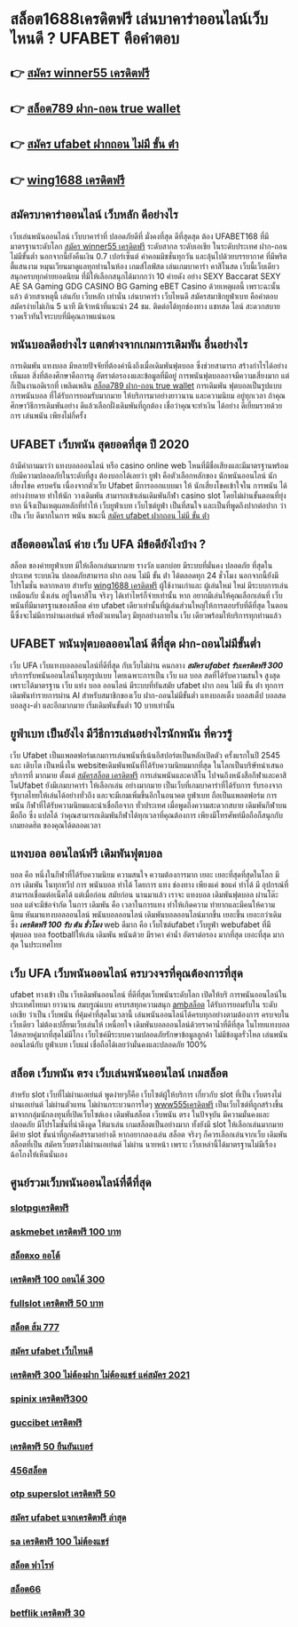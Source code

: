 # สล็อต1688เครดิตฟรี เล่นบาคาร่าออนไลน์เว็บไหนดี ? UFABET คือคำตอบ

## 👉 [สมัคร winner55 เครดิตฟรี](https://www.ufaeat.com/)
## 👉 [สล็อต789 ฝาก-ถอน true wallet](https://www.ufaeat.com/regis-ufabet-master-free/)
## 👉 [สมัคร ufabet ฝากถอน ไม่มี ขั้น ต่ํา](https://www.ufaeat.com/)
## 👉 [wing1688 เครดิตฟรี](https://www.ufaeat.com/ทางเข้ายูฟ่าเบท-ufabet/)

## สมัครบาคาร่าออนไลน์  เว็บหลัก ดีอย่างไร 

 เว็บเล่นพนันออนไลน์  เว็บบาคาร่าที่ ปลอดภัยดีที่ มั่งคงที่สุด ดีที่สุดสุด ต้อง UFABET168 ที่มีมาตรฐานระดับโลก [สมัคร winner55 เครดิตฟรี](https://www.ufaeat.com/regis-ufabet-master-free/) ระดับสากล ระดับเอเชีย ในระดับประเทศ  ฝาก-ถอนไม่มีขั้นต่ำ  นอกจากนี้ยังคืนเงิน 0.7 เปอร์เซ็นต์ ค่าคอมมิชชั่นทุกวัน  และลุ้นไปด้วยบรรยากาศ ที่มีพริตตี้แสนงาม  หมุนเวียนมาดูแลทุกท่านในห้อง เกมส์ไลฟ์สด เล่นเกมบาคาร่า คาสิโนสด เว็บนี้เว็บเดียว สนุกครบทุกค่ายยอดนิยม ที่มีให้เลือกสนุกได้มากกว่า 10 ค่ายดัง  อย่าง SEXY Baccarat SEXY AE SA Gaming GDG CASINO BG Gaming eBET Casino ด้วยเหตุผลนี้ เพราะฉะนั้นแล้ว ด้วยสาเหตุนี้ เล่นกับ เว็บหลัก เท่านั่น เล่นบาคาร่า เว็บไหนดี  สมัครสมาชิกยูฟ่าเบท  คือคำตอบ สมัครง่ายไม่เกิน 5 นาที มีเจ้าหน้าที่แนะนำ 24 ชม. ติดต่อได้ทุกช่องทาง แชทสด ไลน์ สะดวกสบาย รวดเร็วทันใจระบบที่มีคุณภาพแน่นอน


##  พนันบอลดีอย่างไร แตกต่างจากเกมการเดิมพัน อื่นอย่างไร

การเดิมพัน  แทงบอล มีหลายปัจจัยที่ต้องคำนึงถึงเมื่อเดิมพันฟุตบอล ซึ่งช่วยสามารถ สร้างกำไรได้อย่างเห็นผล  สิ่งที่ต้องศึกษาคือการดู อัตราต่อรองงและข้อมูลที่มีอยู่ การพนันฟุตบอลอาจมีความเสี่ยงมาก แต่ก็เป็นงานอดิเรกที่ เพลิดเพลิน [สล็อต789 ฝาก-ถอน true wallet](https://www.ufaeat.com/) การเดิมพัน ฟุตบอลเป็นรูปแบบ การพนันบอล ที่ได้รับการยอมรับมากมาย  ให้บริการมาอย่างยาวนาน และความนิยม อยู่ทุกเวลา ถ้าคุณศึกษาวิธีการเดิมพันอย่าง ดีแล้วเลือกฝั่งเดิมพันที่ถูกต้อง เชื่อว่าคุณจะทำเงิน ได้อย่าง ดีเยี่ยมรวยด้วยการ เล่นพนัน เพียงไม่กี่ครั้ง

## UFABET  เว็บพนัน สุดยอดที่สุด ปี 2020

ถ้ามีคำถามมาว่า แทงบอลออนไลน์  หรือ  casino online   web ไหนที่มีชื่อเสียงและมีมาตรฐานพร้อมกับมีความปลอดภัยในระดับที่สูง ต้องบอกได้เลยว่า  ยูฟ่า คือตัวเลือกหลักของ นักพนันออนไลน์ นักเสี่ยงโชค  ครบครัน เนื่องจากตัวเว็บ Ufabet  มีการออกแบบมา ให้ นักเสี่ยงโชคเข้าใจใน การพนัน ได้อย่างง่ายดาย ทำให้นัก วางเดิมพัน สามารถเข้าเล่นเดิมพันกีฬา   casino   slot โดยไม่ผ่านขั้นตอนที่ยุ่งยาก นี่จึงเป็นเหตุผลหลักที่ทำให้ เว็บยูฟ่าเบท เว็บไซต์ยูฟ่า เป็นที่สนใจ และเป็นที่พูดถึงปากต่อปาก ว่าเป็น เว็บ   ดีมากในการ พนัน  ขณะนี้ 
 [สมัคร ufabet ฝากถอน ไม่มี ขั้น ต่ํา](https://www.ufaeat.com/ทางเข้ายูฟ่าเบท-ufabet/)

## สล็อตออนไลน์ ค่าย เว็บ UFA มีข้อดียังไงบ้าง ?

สล็อต ของค่ายยูฟ่าเบท  มีให้เลือกเล่นมากมาย  รางวัล  แตกบ่อย มีระบบที่มั่นคง ปลอดภัย  ที่สุดในประเทศ  ระบบเงิน  ปลอดภัยสามารถ  ฝาก ถอน ไม่มี ขั้น ต่ํา ได้ตลอดทุก 24 ชั่วโมง นอกจากนี้ยังมี โปรโมชั่น หลากหลาย สำหรับ [wing1688 เครดิตฟรี](https://www.ufaeat.com/credit-free-50/) ผู้ใช้งานเก่าและ ผู้เล่นใหม่ ใหม่ มีระบบการเล่น เหมือนกับ  นั่งเล่น อยู่ในคาสิโน  จริงๆ ได้เท่าไหร่ก็จ่ายเท่านั้น หาก อยากมีเล่นให้คุณเลือกเล่นที่ เว็บ พนันที่มีมาตรฐานของสล็อต ค่าย ufabet เดียวเท่านั้นที่ผู้เล่นส่วนใหญ่ให้การตอบรับที่ดีที่สุด ในตอนนี้ซึ่งจะไม่มีการผ่านเอเย่นต์ หรือตัวแทนใดๆ มีทุกอย่างภายใน เว็บ เดียวพร้อมให้บริการทุกท่านแล้ว


## UFABET  พนันฟุตบอลออนไลน์  ดีที่สุด ฝาก-ถอนไม่มีขั้นต่ำ

เว็บ UFA เว็บแทงบอลออนไลน์ที่ดีที่สุด กับเว็บไม่ผ่าน คนกลาง  ***สมัคร ufabet รับเครดิตฟรี 300*** บริการรับพนันออนไลน์ในทุกรูปแบบ โดยเฉพาะการเป็น เว็บ ผล บอล สดที่ได้รับความสนใจ สูงสุด เพราะได้มาตรฐาน เว็บ แท่ง บอล ออนไลน์ มีระบบที่ทันสมัย ufabet ฝาก ถอน ไม่มี ขั้น ต่ํา ทุกการเดิมพันทำรายการผ่าน AI สำหรับสมาชิกของเว็บ ฝาก-ถอนไม่มีขั้นต่ำ แทงบอลเต็ง บอลสเต็ป บอลสด บอลสูง-ต่ำ และอีกมากมาย เริ่มเดิมพันขั้นต่ำ 10 บาทเท่านั้น


## ยูฟ่าเบท เป็นยังไง มีวีธีการเล่นอย่างไรนักพนัน ที่ควรรู้ 

 เว็บ Ufabet เป็นแพลตฟอร์มเกมการเล่นพนันที่เน้นอีสปอร์ตเป็นหลักเปิดตัว ครั้งแรกในปี 2545 และ เติบโต เป็นหนึ่งใน websiteเดิมพันพนันที่ได้รับความนิยมมากที่สุด ในโลกเป็นบริษัทนำเสนอบริการที่ มากมาย ตั้งแต่ [สมัครสล็อต เครดิตฟรี](https://www.ufaeat.com/register/) การเล่นพนันและคาสิโน ไปจนถึงหนังสือกีฬาและคาสิโนUfabet ยังมีเกมบาคาร่า ให้เลือกเล่น อย่างมากมาย เป็นเว็บที่เกมบาคาร่าที่ได้รับการ รับรองจากรัฐบาลไทยให้เล่นได้อย่างทั่วถึง และจะมีเกมเพิ่มขึ้นอีกในอนาคต ยูฟ่าเบท ถือเป็นแพลตฟอร์ม การพนัน กีฬาที่ได้รับความนิยมและน่าเชื่อถือจาก ทั่วประเทศ  เมื่อพูดถึงความสะดวกสบาย เดิมพันกีฬาบนมือถือ ซึ่ง แปลได้ ว่าคุณสามารถเดิมพันกีฬาได้ทุกเวลาที่คุณต้องการ เพียงมีโทรศัพท์มือถือก็สนุกกับ เกมยอดฮิต ของคุณได้ตลอดเวลา


## แทงบอล ออนไลน์ฟรี เดิมพันฟุตบอล

 บอล  คือ หนึ่งในกีฬาที่ได้รับความนิยม ความสนใจ ความต้องการมาก เยอะ เยอะที่สุดที่สุดในโลก มีการ เดิมพัน ในทุกทวีป การ พนันบอล ทำได้  โดยการ แทง   ช่องทาง เพียงแค่ ขอแค่ ทำได้ มี อุปกรณ์ที่สามารถเชื่อมต่อเน็ตได้ แต่เมื่อก่อน สมัยก่อน นานมาแล้ว เราจะ แทงบอล เดิมพันฟุตบอล  ผ่านโต๊ะบอล แต่จะมีข้อจำกัด ในการ เดิมพัน  คือ เวลาในการแทง  ทำให้เกิดความ ทำยากและมีคนให้ความ นิยม หันมาแทงบอลออนไลน์ พนันบอลออนไลน์ เดิมพันบอลออนไลน์มากขึ้น เยอะขึ้น เยอะกว่าเดิม ซึ่ง ***เครดิตฟรี 100 รับ ต้น ชั่วโมง*** web   ดีมาก คือ เว็บไซต์ufabet เว็บยูฟ่า webufabet ที่มีฟุตบอล บอล footballให้เล่น เดิมพัน พนันด้วย มีราคา ค่าน้ำ อัตราต่อรอง มากที่สุด เยอะที่สุด มากสุด ในประเทศไทย

## เว็บ UFA เว็บพนันออนไลน์  ครบวงจรที่คุณต้องการที่สุด

ufabet ทางเข้า  เป็น เว็บเดิมพันออนไลน์ ที่ดีที่สุดเว็บพนันระดับโลก เปิดให้บริ การพนันออนไลน์ในประเทศไทยมา ยาวนาน สมบรูณ์แบบ ครบรสทุกความสนุก [ambสล็อต](https://www.ufaeat.com/ufabet-master-login/) ได้รับการยอมรับใน ระดับเอเชีย ว่าเป็น เว็บพนัน ที่คุ้มค่าที่สุดในเวลานี้ เล่นพนันออนไลน์ได้ครบทุกอย่างตามต้องการ ครบจบในเว็บเดียว ไม่ต้องเปลี่ยนเว็บเล่นให้ เหนื่อยใจ   เดิมพันบอลออนไลน์ด้วยราคาน้ำที่ดีที่สุด ในไทยแทงบอลได้หลายคู่มากที่สุดไม่มีโกง เว็บไซค์มีระบบความปลอดภัยรักษาข้อมูลลูกค้า ไม่มีข้อมูลรั่วไหล เล่นพนันออนไลน์กับ ยูฟ่าเบท เว็บแม่ เชื่อถือได้เลยว่ามั่นคงและปลอดภัย 100% 


## สล็อต  เว็บพนัน ตรง    เว็บเล่นพนันออนไลน์ เกมสล็อต

สำหรับ slot   เว็บที่ไม่ผ่านเอเย่นต์ พูดง่ายๆก็คือ เว็บไซต์ผู้ให้บริการ เกี่ยวกับ slot  ที่เป็น เว็บตรงไม่ผ่านเอเย่นต์   ไม่ผ่านตัวแทน  ไม่ผ่านกระบวนการใดๆ [www555เครดิตฟรี](https://www.ufaeat.com/regis-ufabet-master-free/) เป็นเว็บไซต์ที่ถูกสร้างขึ้นมาจากกลุ่มนักลงทุนที่เปิดเว็บไซต์เอง  เดิมพันสล็อต  เว็บพนัน ตรง  ในปัจจุบัน มีความมั่นคงและปลอดภัย มีโปรโมชั่นที่น่าดึงดูด ให้มาเล่น เกมสล็อตเป็นอย่างมาก ทั้งยังมี slot ให้เลือกเล่นมากมาย มีค่าย slot ชั้นนำที่ถูกคัดสรรมาอย่างดี หากอยากลองเล่น สล็อต จริงๆ ก็ควรเลือกเล่นจากเว็บ เดิมพันสล็อตที่เป็น  สมัครเว็บตรงไม่ผ่านเอเย่นต์   ไม่ผ่าน นายหน้า  เพราะ เว็บเหล่านี้ได้มาตรฐานไม่มีเรื่องฉ้อโกงให้เห็นนั่นเอง


## ศูนย์รวมเว็บพนันออนไลน์ที่ดีที่สุด

### [slotpgเครดิตฟรี](https://atom.io/themes/ทางเข้า%20ufabet%20ใหม่ล่าสุด%20สล็อต%20ฝาก%2050%20รับ%20100%20ถอนไม่อั้นpg%20008%20สล็อต%20สมัครฟรี%20ฟรีเครดิต%20100%)
### [askmebet เครดิตฟรี 100 บาท](https://atom.io/themes/ทางเข้า%20ufabet%20ใหม่ล่าสุด%20เครดิตฟรี%2030%20ทำยอด%20300%20ถอน%20150%20008%20สล็อต%20สมัครฟรี%20ฟรีเครดิต%20100%)
### [สล็อตxo ออโต้](https://atom.io/themes/ทางเข้า%20ufabet%20ใหม่ล่าสุด%20jb365%20เครดิตฟรี%20008%20สล็อต%20สมัครฟรี%20ฟรีเครดิต%20100%)
### [เครดิตฟรี 100 ถอนได้ 300](https://atom.io/themes/ทางเข้า%20ufabet%20ใหม่ล่าสุด%20ufax10%20เครดิตฟรี%20008%20สล็อต%20สมัครฟรี%20ฟรีเครดิต%20100%)
### [fullslot เครดิตฟรี 50 บาท](https://atom.io/themes/ทางเข้า%20ufabet%20ใหม่ล่าสุด%20สล็อต%20777%20เว็บตรง%20008%20สล็อต%20สมัครฟรี%20ฟรีเครดิต%20100%)
### [สล็อต ส้ม 777](https://atom.io/themes/ทางเข้า%20ufabet%20ใหม่ล่าสุด%20y9.com%20เครดิตฟรี%20008%20สล็อต%20สมัครฟรี%20ฟรีเครดิต%20100%)
### [สมัคร ufabet เว็บไหนดี](https://atom.io/themes/ทางเข้า%20ufabet%20ใหม่ล่าสุด%20superslot%20เครดิตฟรี%20ยืนยันotp%20008%20สล็อต%20สมัครฟรี%20ฟรีเครดิต%20100%)
### [เครดิตฟรี 300 ไม่ต้องฝาก ไม่ต้องแชร์ แค่สมัคร 2021](https://atom.io/themes/ทางเข้า%20ufabet%20ใหม่ล่าสุด%20เว็บ%20สล็อต%20แตก%20ง่าย%202021%20ฝาก%20ถอน%20ไม่มี%20ขั้น%20ต่ํา%20008%20สล็อต%20สมัครฟรี%20ฟรีเครดิต%20100%)
### [spinix เครดิตฟรี300](https://atom.io/themes/ทางเข้า%20ufabet%20ใหม่ล่าสุด%20456สล็อต%20008%20สล็อต%20สมัครฟรี%20ฟรีเครดิต%20100%)
### [guccibet เครดิตฟรี](https://atom.io/themes/ทางเข้า%20ufabet%20ใหม่ล่าสุด%20สล็อต8899%20008%20สล็อต%20สมัครฟรี%20ฟรีเครดิต%20100%)
### [เครดิตฟรี 50 ยืนยันเบอร์](https://atom.io/themes/ทางเข้า%20ufabet%20ใหม่ล่าสุด%20สมัครufabet%20008%20สล็อต%20สมัครฟรี%20ฟรีเครดิต%20100%)
### [456สล็อต](https://atom.io/themes/ทางเข้า%20ufabet%20ใหม่ล่าสุด%20สล็อต%20ถอนเงิน%20เข้า%20วอ%20ล%20เลท%20008%20สล็อต%20สมัครฟรี%20ฟรีเครดิต%20100%)
### [otp superslot เครดิตฟรี 50](https://atom.io/themes/ทางเข้า%20ufabet%20ใหม่ล่าสุด%20สมัคร%20ufabet%20เว็บตรง%20เครดิตฟรี%20008%20สล็อต%20สมัครฟรี%20ฟรีเครดิต%20100%)
### [สมัคร ufabet แจกเครดิตฟรี ล่าสุด](https://atom.io/themes/ทางเข้า%20ufabet%20ใหม่ล่าสุด%20สล็อตu31%20เครดิตฟรี58%20008%20สล็อต%20สมัครฟรี%20ฟรีเครดิต%20100%)
### [sa เครดิตฟรี 100 ไม่ต้องแชร์](https://atom.io/themes/ทางเข้า%20ufabet%20ใหม่ล่าสุด%20สล็อต%20โอน%20ผ่าน%20วอ%20เลท%20ไม่มีขั้นต่ำ%20008%20สล็อต%20สมัครฟรี%20ฟรีเครดิต%20100%)
### [สล็อต ฟาโรห์](https://atom.io/themes/ทางเข้า%20ufabet%20ใหม่ล่าสุด%20u31666%20เครดิตฟรี%2031%20บาท%20008%20สล็อต%20สมัครฟรี%20ฟรีเครดิต%20100%)
### [สล็อต66](https://atom.io/themes/ทางเข้า%20ufabet%20ใหม่ล่าสุด%20เครดิตฟรี%20ถอนได้%20300%20008%20สล็อต%20สมัครฟรี%20ฟรีเครดิต%20100%)
### [betflik เครดิตฟรี 30](https://atom.io/themes/ทางเข้า%20ufabet%20ใหม่ล่าสุด%20dg%20grand%20เครดิตฟรี%20008%20สล็อต%20สมัครฟรี%20ฟรีเครดิต%20100%)
